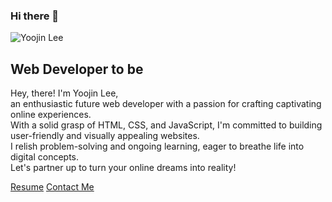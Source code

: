 ### Hi there 👋
<section id="top" class="top-section">
      <div class="top-content">
        <img src="![Yoojin](https://github.com/Yoojin95/Yoojin95/assets/139936425/ce54caf6-01ac-4f99-a6e1-55a27699b0e7)" alt="Yoojin Lee" />
        <h1>Web Developer to be</h1>
        <p>
          Hey, there! I'm Yoojin Lee, <br />an enthusiastic future web developer
          with a passion for crafting captivating online experiences. <br />With
          a solid grasp of HTML, CSS, and JavaScript, I'm committed to building
          user-friendly and visually appealing websites. <br />I relish
          problem-solving and ongoing learning, eager to breathe life into
          digital concepts. <br />
          Let's partner up to turn your online dreams into reality!
        </p>
        <a href="your-resume.pdf" download class="resume-link">Resume</a>
        <a href="#contact" class="contact-link">Contact Me</a>
      </div>
    </section>
    
